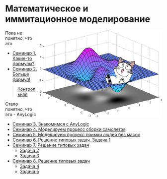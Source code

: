 # Математическое и иммитационное моделирование

<img src="https://github.com/Cat-in-box/FA/blob/png/git%20miim.png" align="right" width=400 height=280/>

Пока не понятно, что это

* [Семинар 1. Какие-то формулы?](https://github.com/Cat-in-box/FA/tree/master/2%20%D0%BA%D1%83%D1%80%D1%81/%D0%9C%D0%90%D0%A2%D0%B8%D0%98%D0%9C/%D0%A1%D0%B5%D0%BC%D0%B8%D0%BD%D0%B0%D1%80%201)
* [Семинар 2. Больше формул!](https://github.com/Cat-in-box/FA/tree/master/2%20%D0%BA%D1%83%D1%80%D1%81/%D0%9C%D0%90%D0%A2%D0%B8%D0%98%D0%9C/%D0%A1%D0%B5%D0%BC%D0%B8%D0%BD%D0%B0%D1%80%202)
> [Контрольная](https://github.com/Cat-in-box/FA/tree/main/2%20%D0%BA%D1%83%D1%80%D1%81/%D0%9C%D0%90%D0%A2%D0%B8%D0%98%D0%9C/%D0%9A%D0%BE%D0%BD%D1%82%D1%80%D0%BE%D0%BB%D1%8C%D0%BD%D0%B0%D1%8F)

Стало понятно, что это - AnyLogic

* [Семинар 3. Знакомимся с AnyLogic](https://github.com/Cat-in-box/FA/tree/main/2%20%D0%BA%D1%83%D1%80%D1%81/%D0%9C%D0%90%D0%A2%D0%B8%D0%98%D0%9C/%D0%A1%D0%B5%D0%BC%D0%B8%D0%BD%D0%B0%D1%80%203%20(1))
* [Семинар 4. Моделируем процесс сборки самолетов](https://github.com/Cat-in-box/FA/tree/main/2%20%D0%BA%D1%83%D1%80%D1%81/%D0%9C%D0%90%D0%A2%D0%B8%D0%98%D0%9C/%D0%A1%D0%B5%D0%BC%D0%B8%D0%BD%D0%B0%D1%80%204%20(2))
* [Семинар 5. Моделируем процесс поимки людей без масок](https://github.com/Cat-in-box/FA/tree/main/2%20%D0%BA%D1%83%D1%80%D1%81/%D0%9C%D0%90%D0%A2%D0%B8%D0%98%D0%9C/%D0%A1%D0%B5%D0%BC%D0%B8%D0%BD%D0%B0%D1%80%205%20(3))
* [Семинар 6. Решение типовых задач. Задача 1](https://github.com/Cat-in-box/FA/tree/main/2%20%D0%BA%D1%83%D1%80%D1%81/%D0%9C%D0%90%D0%A2%D0%B8%D0%98%D0%9C/%D0%A1%D0%B5%D0%BC%D0%B8%D0%BD%D0%B0%D1%80%206%20(4))
* [Семинар 7. Решение типовых задач](https://github.com/Cat-in-box/FA/tree/main/2%20%D0%BA%D1%83%D1%80%D1%81/%D0%9C%D0%90%D0%A2%D0%B8%D0%98%D0%9C/%D0%A1%D0%B5%D0%BC%D0%B8%D0%BD%D0%B0%D1%80%207%20(5%2C6))
  * [Задача 2](https://github.com/Cat-in-box/FA/tree/main/2%20%D0%BA%D1%83%D1%80%D1%81/%D0%9C%D0%90%D0%A2%D0%B8%D0%98%D0%9C/%D0%A1%D0%B5%D0%BC%D0%B8%D0%BD%D0%B0%D1%80%207%20(5%2C6)/Model5)
  * [Задача 3](https://github.com/Cat-in-box/FA/tree/main/2%20%D0%BA%D1%83%D1%80%D1%81/%D0%9C%D0%90%D0%A2%D0%B8%D0%98%D0%9C/%D0%A1%D0%B5%D0%BC%D0%B8%D0%BD%D0%B0%D1%80%207%20(5%2C6)/Model6)
* [Семинар 8. Решение типовых задач](https://github.com/Cat-in-box/FA/tree/main/2%20%D0%BA%D1%83%D1%80%D1%81/%D0%9C%D0%90%D0%A2%D0%B8%D0%98%D0%9C/%D0%A1%D0%B5%D0%BC%D0%B8%D0%BD%D0%B0%D1%80%208%20(7%2C8))
  * [Задача 4](https://github.com/Cat-in-box/FA/tree/main/2%20%D0%BA%D1%83%D1%80%D1%81/%D0%9C%D0%90%D0%A2%D0%B8%D0%98%D0%9C/%D0%A1%D0%B5%D0%BC%D0%B8%D0%BD%D0%B0%D1%80%208%20(7%2C8)/Model7)
  * [Задача 5](https://github.com/Cat-in-box/FA/tree/main/2%20%D0%BA%D1%83%D1%80%D1%81/%D0%9C%D0%90%D0%A2%D0%B8%D0%98%D0%9C/%D0%A1%D0%B5%D0%BC%D0%B8%D0%BD%D0%B0%D1%80%208%20(7%2C8)/Model8)
